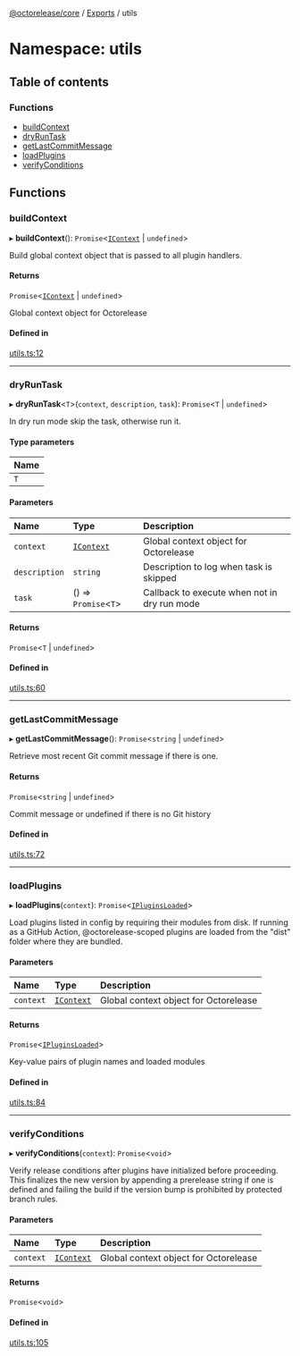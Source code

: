 [@octorelease/core](../README.md) / [Exports](../modules.md) / utils

# Namespace: utils

## Table of contents

### Functions

- [buildContext](utils.md#buildcontext)
- [dryRunTask](utils.md#dryruntask)
- [getLastCommitMessage](utils.md#getlastcommitmessage)
- [loadPlugins](utils.md#loadplugins)
- [verifyConditions](utils.md#verifyconditions)

## Functions

### buildContext

▸ **buildContext**(): `Promise`<[`IContext`](../interfaces/IContext.md) \| `undefined`\>

Build global context object that is passed to all plugin handlers.

#### Returns

`Promise`<[`IContext`](../interfaces/IContext.md) \| `undefined`\>

Global context object for Octorelease

#### Defined in

[utils.ts:12](https://github.com/t1m0thyj/octorelease/blob/efddc9a/packages/core/src/utils.ts#L12)

___

### dryRunTask

▸ **dryRunTask**<`T`\>(`context`, `description`, `task`): `Promise`<`T` \| `undefined`\>

In dry run mode skip the task, otherwise run it.

#### Type parameters

| Name |
| :------ |
| `T` |

#### Parameters

| Name | Type | Description |
| :------ | :------ | :------ |
| `context` | [`IContext`](../interfaces/IContext.md) | Global context object for Octorelease |
| `description` | `string` | Description to log when task is skipped |
| `task` | () => `Promise`<`T`\> | Callback to execute when not in dry run mode |

#### Returns

`Promise`<`T` \| `undefined`\>

#### Defined in

[utils.ts:60](https://github.com/t1m0thyj/octorelease/blob/efddc9a/packages/core/src/utils.ts#L60)

___

### getLastCommitMessage

▸ **getLastCommitMessage**(): `Promise`<`string` \| `undefined`\>

Retrieve most recent Git commit message if there is one.

#### Returns

`Promise`<`string` \| `undefined`\>

Commit message or undefined if there is no Git history

#### Defined in

[utils.ts:72](https://github.com/t1m0thyj/octorelease/blob/efddc9a/packages/core/src/utils.ts#L72)

___

### loadPlugins

▸ **loadPlugins**(`context`): `Promise`<[`IPluginsLoaded`](../interfaces/IPluginsLoaded.md)\>

Load plugins listed in config by requiring their modules from disk.
If running as a GitHub Action, @octorelease-scoped plugins are loaded from
the "dist" folder where they are bundled.

#### Parameters

| Name | Type | Description |
| :------ | :------ | :------ |
| `context` | [`IContext`](../interfaces/IContext.md) | Global context object for Octorelease |

#### Returns

`Promise`<[`IPluginsLoaded`](../interfaces/IPluginsLoaded.md)\>

Key-value pairs of plugin names and loaded modules

#### Defined in

[utils.ts:84](https://github.com/t1m0thyj/octorelease/blob/efddc9a/packages/core/src/utils.ts#L84)

___

### verifyConditions

▸ **verifyConditions**(`context`): `Promise`<`void`\>

Verify release conditions after plugins have initialized before proceeding.
This finalizes the new version by appending a prerelease string if one is
defined and failing the build if the version bump is prohibited by protected
branch rules.

#### Parameters

| Name | Type | Description |
| :------ | :------ | :------ |
| `context` | [`IContext`](../interfaces/IContext.md) | Global context object for Octorelease |

#### Returns

`Promise`<`void`\>

#### Defined in

[utils.ts:105](https://github.com/t1m0thyj/octorelease/blob/efddc9a/packages/core/src/utils.ts#L105)
